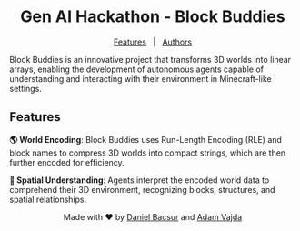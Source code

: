 <h1 align="center">Gen AI Hackathon - Block Buddies</h1>

<p align="center">
  <a href="#features">Features</a> &#xa0; | &#xa0;
  <a href="#authors">Authors</a>
</p>

Block Buddies is an innovative project that transforms 3D worlds into linear arrays, enabling the development of autonomous agents capable of understanding and interacting with their environment in Minecraft-like settings.

<h2 id="features">Features</h2>

**🌎 World Encoding**: Block Buddies uses Run-Length Encoding (RLE) and block names to compress 3D worlds into compact strings, which are then further encoded for efficiency.

**🚀 Spatial Understanding**: Agents interpret the encoded world data to comprehend their 3D environment, recognizing blocks, structures, and spatial relationships.

<p id="authors" align="center">
  Made with ❤️ by <a href="https://github.com/danielbacsur" target="_blank">Daniel Bacsur</a> and <a href="https://github.com/vjdad4m" target="_blank">Adam Vajda</a>
</p>
